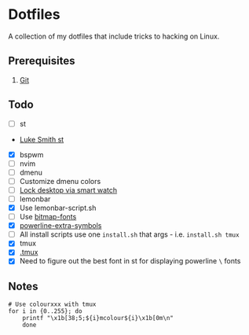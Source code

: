 # Dotfiles
A collection of my dotfiles that include tricks to hacking on Linux. 

## Prerequisites
1. [Git](https://git-scm.com/)

## Todo
- [ ] st
 - [Luke Smith st](https://github.com/LuckSmithxyz/st)
- [x] bspwm
- [ ] nvim
- [ ] dmenu
 - [ ] Customize dmenu colors
- [ ] [Lock desktop via smart watch](https://www.reddit.com/r/unixporn/comments/e65cb1/ticwatch_pro_launching_scripts_from_smartwatch/)
- [ ] lemonbar
 - [x] Use lemonbar-script.sh
 - [ ] Use [bitmap-fonts](https://github.com/Tecate/bitmap-fonts)
- [x] [powerline-extra-symbols](https://github.com/ryanoasis/powerline-extra-symbols)
- [ ] All install scripts use one `install.sh` that args - i.e. `install.sh tmux`
- [x] tmux
 - [x] [.tmux](https://github.com/gpakosz/.tmux)
 - [x] Need to figure out the best font in st for displaying powerline `\` fonts

## Notes
```
# Use colourxxx with tmux
for i in {0..255}; do
    printf "\x1b[38;5;${i}mcolour${i}\x1b[0m\n"
	done
```
